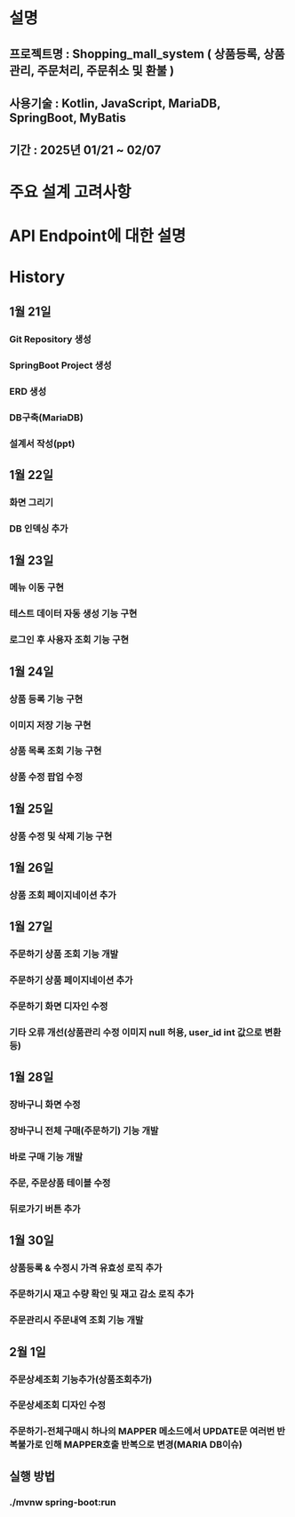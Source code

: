 # 설명
## 프로젝트명 : Shopping_mall_system ( 상품등록, 상품관리, 주문처리, 주문취소 및 환불 )
## 사용기술 : Kotlin, JavaScript, MariaDB, SpringBoot, MyBatis
## 기간 : 2025년 01/21 ~ 02/07

# 주요 설계 고려사항

# API Endpoint에 대한 설명

# History
## 1월 21일
### Git Repository 생성
### SpringBoot Project 생성
### ERD 생성
### DB구축(MariaDB)
### 설계서 작성(ppt)

## 1월 22일
### 화면 그리기
### DB 인덱싱 추가

## 1월 23일
### 메뉴 이동 구현
### 테스트 데이터 자동 생성 기능 구현
### 로그인 후 사용자 조회 기능 구현

## 1월 24일
### 상품 등록 기능 구현
### 이미지 저장 기능 구현
### 상품 목록 조회 기능 구현
### 상품 수정 팝업 수정

## 1월 25일
### 상품 수정 및 삭제 기능 구현

## 1월 26일
### 상품 조회 페이지네이션 추가

## 1월 27일
### 주문하기 상품 조회 기능 개발
### 주문하기 상품 페이지네이션 추가
### 주문하기 화면 디자인 수정
### 기타 오류 개선(상품관리 수정 이미지 null 허용, user_id int 값으로 변환 등)

## 1월 28일
### 장바구니 화면 수정
### 장바구니 전체 구매(주문하기) 기능 개발
### 바로 구매 기능 개발
### 주문, 주문상품 테이블 수정
### 뒤로가기 버튼 추가

## 1월 30일
### 상품등록 & 수정시 가격 유효성 로직 추가
### 주문하기시 재고 수량 확인 및 재고 감소 로직 추가
### 주문관리시 주문내역 조회 기능 개발

## 2월 1일
### 주문상세조회 기능추가(상품조회추가)
### 주문상세조회 디자인 수정
### 주문하기-전체구매시 하나의 MAPPER 메소드에서 UPDATE문 여러번 반복불가로 인해 MAPPER호출 반복으로 변경(MARIA DB이슈)

## 실행 방법
### ./mvnw spring-boot:run